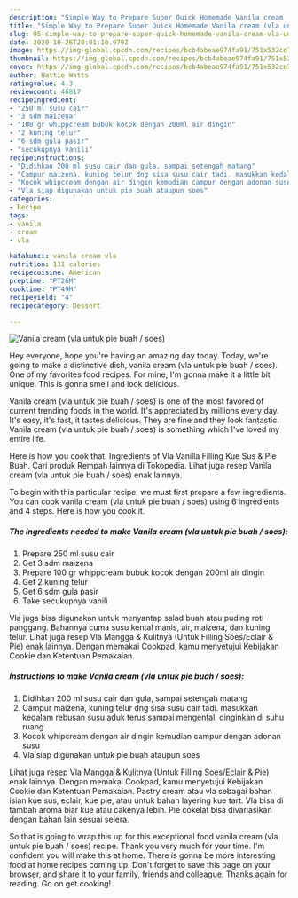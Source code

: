 ```yaml
---
description: "Simple Way to Prepare Super Quick Homemade Vanila cream (vla untuk pie buah / soes)"
title: "Simple Way to Prepare Super Quick Homemade Vanila cream (vla untuk pie buah / soes)"
slug: 95-simple-way-to-prepare-super-quick-homemade-vanila-cream-vla-untuk-pie-buah-soes
date: 2020-10-26T20:01:10.979Z
image: https://img-global.cpcdn.com/recipes/bcb4abeae974fa91/751x532cq70/vanila-cream-vla-untuk-pie-buah-soes-foto-resep-utama.jpg
thumbnail: https://img-global.cpcdn.com/recipes/bcb4abeae974fa91/751x532cq70/vanila-cream-vla-untuk-pie-buah-soes-foto-resep-utama.jpg
cover: https://img-global.cpcdn.com/recipes/bcb4abeae974fa91/751x532cq70/vanila-cream-vla-untuk-pie-buah-soes-foto-resep-utama.jpg
author: Hattie Watts
ratingvalue: 4.3
reviewcount: 46817
recipeingredient:
- "250 ml susu cair"
- "3 sdm maizena"
- "100 gr whippcream bubuk kocok dengan 200ml air dingin"
- "2 kuning telur"
- "6 sdm gula pasir"
- "secukupnya vanili"
recipeinstructions:
- "Didihkan 200 ml susu cair dan gula, sampai setengah matang"
- "Campur maizena, kuning telur dng sisa susu cair tadi. masukkan kedalam rebusan susu aduk terus sampai mengental. dinginkan di suhu ruang"
- "Kocok whipcream dengan air dingin kemudian campur dengan adonan susu"
- "Vla siap digunakan untuk pie buah ataupun soes"
categories:
- Recipe
tags:
- vanila
- cream
- vla

katakunci: vanila cream vla 
nutrition: 131 calories
recipecuisine: American
preptime: "PT26M"
cooktime: "PT49M"
recipeyield: "4"
recipecategory: Dessert

---
```



![Vanila cream (vla untuk pie buah / soes)](https://img-global.cpcdn.com/recipes/bcb4abeae974fa91/751x532cq70/vanila-cream-vla-untuk-pie-buah-soes-foto-resep-utama.jpg)

Hey everyone, hope you're having an amazing day today. Today, we're going to make a distinctive dish, vanila cream (vla untuk pie buah / soes). One of my favorites food recipes. For mine, I'm gonna make it a little bit unique. This is gonna smell and look delicious.

Vanila cream (vla untuk pie buah / soes) is one of the most favored of current trending foods in the world. It's appreciated by millions every day. It's easy, it's fast, it tastes delicious. They are fine and they look fantastic. Vanila cream (vla untuk pie buah / soes) is something which I've loved my entire life.

Here is how you cook that. Ingredients of Vla Vanilla Filling Kue Sus &amp; Pie Buah. Cari produk Rempah lainnya di Tokopedia. Lihat juga resep Vanila cream (vla untuk pie buah / soes) enak lainnya.


To begin with this particular recipe, we must first prepare a few ingredients. You can cook vanila cream (vla untuk pie buah / soes) using 6 ingredients and 4 steps. Here is how you cook it.

<!--inarticleads1-->

##### The ingredients needed to make Vanila cream (vla untuk pie buah / soes):

1. Prepare 250 ml susu cair
1. Get 3 sdm maizena
1. Prepare 100 gr whippcream bubuk kocok dengan 200ml air dingin
1. Get 2 kuning telur
1. Get 6 sdm gula pasir
1. Take secukupnya vanili


Vla juga bisa digunakan untuk menyantap salad buah atau puding roti panggang. Bahannya cuma susu kental manis, air, maizena, dan kuning telur. Lihat juga resep Vla Mangga &amp; Kulitnya (Untuk Filling Soes/Eclair &amp; Pie) enak lainnya. Dengan memakai Cookpad, kamu menyetujui Kebijakan Cookie dan Ketentuan Pemakaian. 

<!--inarticleads2-->

##### Instructions to make Vanila cream (vla untuk pie buah / soes):

1. Didihkan 200 ml susu cair dan gula, sampai setengah matang
1. Campur maizena, kuning telur dng sisa susu cair tadi. masukkan kedalam rebusan susu aduk terus sampai mengental. dinginkan di suhu ruang
1. Kocok whipcream dengan air dingin kemudian campur dengan adonan susu
1. Vla siap digunakan untuk pie buah ataupun soes


Lihat juga resep Vla Mangga &amp; Kulitnya (Untuk Filling Soes/Eclair &amp; Pie) enak lainnya. Dengan memakai Cookpad, kamu menyetujui Kebijakan Cookie dan Ketentuan Pemakaian. Pastry cream atau vla sebagai bahan isian kue sus, eclair, kue pie, atau untuk bahan layering kue tart. Vla bisa di tambah aroma biar kue atau cakenya lebih. Pie cokelat bisa divariasikan dengan bahan lain sesuai selera. 

So that is going to wrap this up for this exceptional food vanila cream (vla untuk pie buah / soes) recipe. Thank you very much for your time. I'm confident you will make this at home. There is gonna be more interesting food at home recipes coming up. Don't forget to save this page on your browser, and share it to your family, friends and colleague. Thanks again for reading. Go on get cooking!
